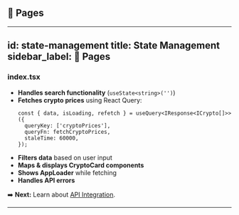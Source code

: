 ## 📄 Pages
---
id: state-management
title: State Management
sidebar_label: 📄 Pages
---
### index.tsx

- **Handles search functionality** (`useState<string>('')`)
- **Fetches crypto prices** using React Query:
  ```tsx
  const { data, isLoading, refetch } = useQuery<IResponse<ICrypto[]>>({
    queryKey: ['cryptoPrices'],
    queryFn: fetchCryptoPrices,
    staleTime: 60000,
  });
  ```
- **Filters data** based on user input
- **Maps & displays CryptoCard components**
- **Shows AppLoader** while fetching
- **Handles API errors**

➡️ **Next:** Learn about [API Integration](./api.md).

---
